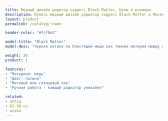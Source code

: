 ```yaml
---
title: Медный дизайн радитор copperi Black Matter. Цены и размеры.
description: Купить медный дизайн радиатор copperi Black Matter в Москве по ценам производителя.
layout: product
permalink: /catalog/:name

header-color: "#fcf0e3"

model-title: "Black Matter"
model-desc: "Черная патина на блестящей меди как темная материя между сияющими галактиками. Радиатор покрыт матовым или глянцевым лаком, чтобы сохранить рисунок неизменным."

weight: 30
product: 1

features:
- "Материал: медь"
- "Цвет: патина"
- "Матовый или глянцевый лак"
- "Ручная работа - каждый радиатор уникален"

related:
- antiq
- 62-38-cu
- ocean
---
```

